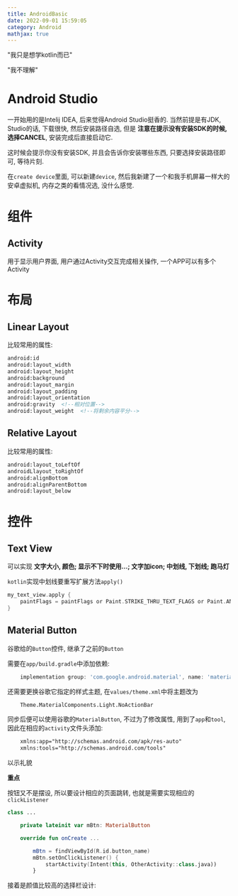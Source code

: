 ```yaml
---
title: AndroidBasic
date: 2022-09-01 15:59:05
category: Android
mathjax: true
---
```


"我只是想学kotlin而已"

"我不理解"

<!--more-->

# Android Studio

一开始用的是Intelij IDEA, 后来觉得Android Studio挺香的. 当然前提是有JDK, Studio的话, 下载很快, 然后安装路径自选, 但是 **注意在提示没有安装SDK的时候, 选择CANCEL**, 安装完成后直接启动它.

这时候会提示你没有安装SDK, 并且会告诉你安装哪些东西, 只要选择安装路径即可, 等待片刻.

在`create device`里面, 可以新建`device`, 然后我新建了一个和我手机屏幕一样大的安卓虚拟机, 内存之类的看情况选, 没什么感觉.

# 组件
## Activity

用于显示用户界面, 用户通过Activity交互完成相关操作, 一个APP可以有多个Activity

# 布局
## Linear Layout

比较常用的属性:

```xml
android:id
android:layout_width
android:layout_height
android:background
android:layout_margin
android:layout_padding
android:layout_orientation
android:gravity  <!--相对位置-->
android:layout_weight  <!--将剩余内容平分-->
```

## Relative Layout

比较常用的属性:

```xml
android:layout_toLeftOf
androidLlayout_toRightOf
android:alignBottom
android:alignParentBottom
android:layout_below
```

# 控件
## Text View

可以实现 **文字大小, 颜色; 显示不下时使用...; 文字加icon; 中划线, 下划线; 跑马灯**

`kotlin`实现中划线要重写扩展方法`apply()`

```kotlin
my_text_view.apply {
    paintFlags = paintFlags or Paint.STRIKE_THRU_TEXT_FLAGS or Paint.ANTI_ALIAS_FLAG
}
```

## Material Button

谷歌给的`Button`控件, 继承了之前的`Button`

需要在`app/build.gradle`中添加依赖:

```gradle
    implementation group: 'com.google.android.material', name: 'material', version: '1.4.0'
```

还需要更换谷歌它指定的样式主题, 在`values/theme.xml`中将主题改为

```xml
    Theme.MaterialComponents.Light.NoActionBar
```

同步后便可以使用谷歌的`MaterialButton`, 不过为了修改属性, 用到了`app`和`tool`, 因此在相应的`activity`文件头添加:

```xml
    xmlns:app="http://schemas.android.com/apk/res-auto"
    xmlns:tools="http://schemas.android.com/tools"
```
以示礼貌

**重点**

按钮又不是摆设, 所以要设计相应的页面跳转, 也就是需要实现相应的`clickListener`

```kotlin
class ...

    private lateinit var mBtn: MaterialButton

    override fun onCreate ...

        mBtn = findViewById(R.id.button_name)
        mBtn.setOnClickListener() {
            startActivity(Intent(this, OtherActivity::class.java))
        }
```

接着是颜值比较高的选择栏设计: